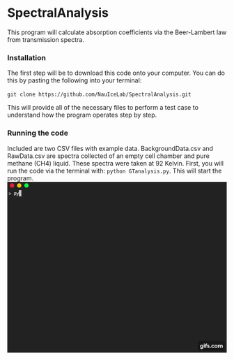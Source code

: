 # SpectralAnalysis


This program will calculate absorption coefficients via the Beer-Lambert law from transmission spectra.


### Installation
The first step will be to download this code onto your computer. You can do this by pasting the following into your terminal:

`git clone https://github.com/NauIceLab/SpectralAnalysis.git`


This will provide all of the necessary files to perform a test case to understand how the program operates step by step. 


### Running the code
Included are two CSV files with example data. BackgroundData.csv and RawData.csv are spectra collected of an empty cell chamber and pure methane (CH4) liquid. These spectra were taken at 92 Kelvin. First, you will run the code via the terminal with: `python GTanalysis.py`. This will start the program. ![here it is](https://github.com/Gleland/SpectralAnalysis/blob/master/images/part1.gif)
